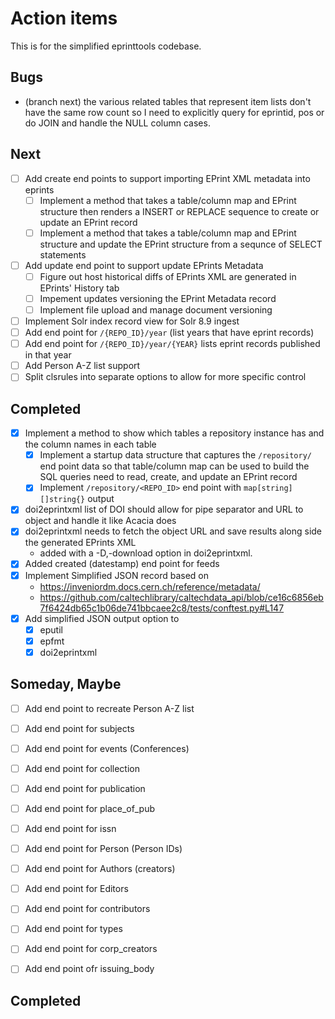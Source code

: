 
Action items
============

This is for the simplified eprinttools codebase.

Bugs
----

+ (branch next) the various related tables that represent item lists don't have the same row count so I need to explicitly query for eprintid, pos or do JOIN and handle the NULL column cases.

Next
----


- [ ] Add create end points to support importing EPrint XML metadata into eprints
    - [ ] Implement a method that takes a table/column map and EPrint structure then renders a INSERT or REPLACE sequence to create or update an EPrint record
    - [ ] Implement a method that takes a table/column map and EPrint structure and update the EPrint structure from a sequnce of SELECT statements
- [ ] Add update end point to support update EPrints Metadata
    - [ ] Figure out host historical diffs of EPrints XML are generated in EPrints' History tab
    - [ ] Impement updates versioning the EPrint Metadata record
    - [ ] Implement file upload and manage document versioning
- [ ] Implement Solr index record view for Solr 8.9 ingest
- [ ] Add end point for `/{REPO_ID}/year` (list years that have eprint records)
- [ ] Add end point for `/{REPO_ID}/year/{YEAR}` lists eprint records published in that year
- [ ] Add Person A-Z list support
- [ ] Split clsrules into separate options to allow for more specific control

Completed
---------

- [x] Implement a method to show which tables a repository instance has and the column names in each table
    - [x] Implement a startup data structure that captures the `/repository/` end point data so that table/column map can be used to build the SQL queries need to read, create, and update an EPrint record
    - [x] Implement `/repository/<REPO_ID>` end point with `map[string][]string{}` output
- [x] doi2eprintxml list of DOI should allow for pipe separator and URL to object and handle it like Acacia does
- [x] doi2eprintxml needs to fetch the object URL and save results along side the generated EPrints XML
    - added with a -D,-download option in doi2eprintxml.
- [x] Added created (datestamp) end point for feeds
- [x] Implement Simplified JSON record based on 
    - https://inveniordm.docs.cern.ch/reference/metadata/
    - https://github.com/caltechlibrary/caltechdata_api/blob/ce16c6856eb7f6424db65c1b06de741bbcaee2c8/tests/conftest.py#L147
- [x] Add simplified JSON output option to
    - [x] eputil
    - [x] epfmt
    - [x] doi2eprintxml

Someday, Maybe
--------------

- [ ] Add end point to recreate Person A-Z list
- [ ] Add end point for subjects
- [ ] Add end point for events (Conferences)
- [ ] Add end point for collection
- [ ] Add end point for publication
- [ ] Add end point for place_of_pub
- [ ] Add end point for issn
- [ ] Add end point for Person (Person IDs)
- [ ] Add end point for Authors (creators)
- [ ] Add end point for Editors
- [ ] Add end point for contributors
- [ ] Add end point for types
- [ ] Add end point for corp_creators
- [ ] Add end point ofr issuing_body


Completed
---------

